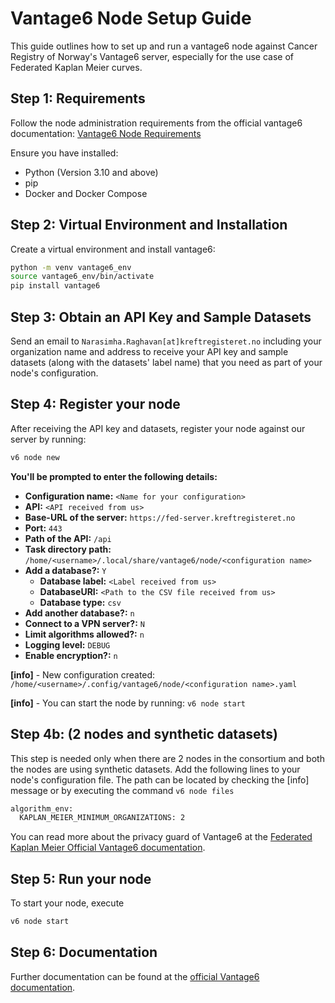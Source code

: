 # Vantage6 Node Setup Guide

This guide outlines how to set up and run a vantage6 node against Cancer Registry of Norway's Vantage6 server, especially for the use case of Federated Kaplan Meier curves. 

## Step 1: Requirements

Follow the node administration requirements from the official vantage6 documentation: [Vantage6 Node Requirements](https://docs.vantage6.ai/en/main/node/requirements.html)

Ensure you have installed:

- Python (Version 3.10 and above)
- pip
- Docker and Docker Compose

## Step 2: Virtual Environment and Installation

Create a virtual environment and install vantage6:

```bash
python -m venv vantage6_env
source vantage6_env/bin/activate
pip install vantage6
```

## Step 3: Obtain an API Key and Sample Datasets
Send an email to ``Narasimha.Raghavan[at]kreftregisteret.no`` including your organization name and address to receive your API key and sample datasets (along with the datasets' label name) that you need as part of your node's configuration.

## Step 4: Register your node 
After receiving the API key and datasets, register your node against our server by running:
```bash
v6 node new
```

**You'll be prompted to enter the following details:**

- **Configuration name:** `<Name for your configuration>`
- **API:** `<API received from us>`
- **Base-URL of the server:** `https://fed-server.kreftregisteret.no`
- **Port:** `443`
- **Path of the API:** `/api`
- **Task directory path:** `/home/<username>/.local/share/vantage6/node/<configuration name>`
- **Add a database?:** `Y`
    - **Database label:** `<Label received from us>`
    - **DatabaseURI:** `<Path to the CSV file received from us>`
    - **Database type:** `csv`
- **Add another database?:** `n`
- **Connect to a VPN server?:** `N`
- **Limit algorithms allowed?:** `n`
- **Logging level:** `DEBUG`
- **Enable encryption?:** `n`

**[info]** - New configuration created:  
``/home/<username>/.config/vantage6/node/<configuration name>.yaml``  

**[info]** - You can start the node by running:  ``v6 node start``

## Step 4b: (2 nodes and synthetic datasets)
This step is needed only when there are 2 nodes in the consortium and both the nodes are using synthetic datasets. 
Add the following lines to your node's configuration file. The path can be located by checking the [info] message or by executing the command ``v6 node files``

```bash
algorithm_env:
  KAPLAN_MEIER_MINIMUM_ORGANIZATIONS: 2 
```
You can read more about the privacy guard of Vantage6 at the [Federated Kaplan Meier Official Vantage6 documentation](https://algorithms.vantage6.ai/en/latest/v6-kaplan-meier-py/docs/v6-kaplan-meier-py/privacy.html). 

## Step 5: Run your node 
To start your node, execute 
```bash
v6 node start
```

## Step 6: Documentation 
Further documentation can be found at the [official Vantage6 documentation](https://docs.vantage6.ai/en/main/).
